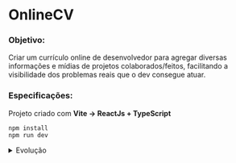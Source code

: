 # OnlineCV

### Objetivo: 
Criar um currículo online de desenvolvedor para agregar diversas informações e mídias de projetos colaborados/feitos, facilitando a visibilidade dos problemas reais que o dev consegue atuar.


### Especificações:
Projeto criado com **Vite -> ReactJs + TypeScript**

```
npm install
npm run dev
```





<details>
    <summary>Evolução</summary>
    <details>
        <summary>Parte 1</summary>
        <ul>
            <li>Limpar conteúdo criado pelo vite</li>
            <li>Importar fonte da aplicação(Google Fonts)</li>
            <li>Criar Cabeçalho (html cru)</li>
            <ul>
                <li>Flexbox</li>
                <li>Gradiente Linear</li>
                <li>Imagem (Perfil Github)</li>
                <li>Transformação CSS</li>
                <li>**AULA CONCEITUAL: CORES</li>
            <ul>
        </ul>
    </details>
    <details>
        <summary>Parte 2</summary>
        <ul>
            <li>Alguns estilos do cabeçalho</li>
            <li>Componentizar cabeçalho (react)</li>
            <li>Separar estilos (cru)</li>
            <li>Parametrizar informações via props</li>
            <li>Configurar extensão prettier, colorpicker e turbo log</li>            
        </ul>
    </details>
    <details>
        <summary>Parte 3</summary>
        <ul>
            <li>Generalizar CV para diversas rotas (tipos diferentes)</li>
            <li>Instalar react router <code>npm install react-router-dom</code> </li>
        </ul>
    </details>    
    <details>
        <summary>Parte 4</summary>
        <ul>
            <li>Começar componente Projeto</li>
            <li>Rota padrão com redirecionamento automático</li>
            <li>Redirecionamento de URLs (projetos dentro do currículo)</li>
            <li>Estilização parcial do Link do Projeto</li>
            <li>**AULA CONCEITUAL: URL</li>
        </ul>
    </details>
    <details>
        <summary>Parte 5</summary>
        <ul>
            <li>Estilizar Cabeçalho do Projeto</li>
            <li>Começar com StyledComponent ```npm install styled-components```</li>
            <li>Melhorar botão de voltar (ícone e estilo) - Google Icons</li>
            <li>Adicionar novas estruturas do projeto</li>
            <li>URL de imagens</li>
            <li>Estilizar componentes novos</li>
            <li>Evoluir template de dados</li>
        </ul>
    </details>
    <details>
        <summary>Parte 6</summary>
        <ul>
            <li>Melhorar estilização details (card)</li>
            <li>Media query no styled component</li>
            <li>Mais informações de projeto (tecnologias)</li>
            <li>Enum e Typescript</li>
            <li>Logo das Tecnologias</li>
            <li>Preocupação mínima com layout de mobile</li>
        </ul>
    </details>
    <details>
        <summary>Parte 7</summary>
        <ul>
            <li>Implementar tradução de texto</li>
            <ul>                
                <li>Estado Global + Prop Drilling</li>
                <li>Organizar modelos para texto em ambos idiomas</li>
                <li>Colocar ícones de país</li>
            </ul>
        </ul>
    </details>
</details>


